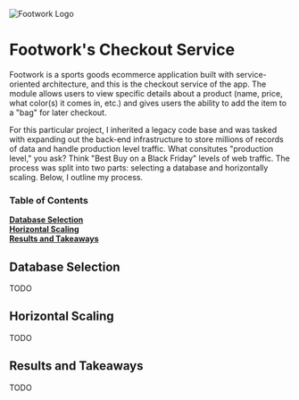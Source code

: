 ![Footwork Logo](https://github.com/footwork-web/checkout-service/blob/main/Footwork.png?raw=true)

# Footwork's Checkout Service
Footwork is a sports goods ecommerce application built with service-oriented architecture, and this is the checkout service of the app. The module allows users to view specific details about a product (name, price, what color(s) it comes in, etc.) and gives users the ability to add the item to a "bag" for later checkout.

For this particular project, I inherited a legacy code base and was tasked with expanding out the back-end infrastructure to store millions of records of data and handle production level traffic. What consitutes "production level," you ask? Think "Best Buy on a Black Friday" levels of web traffic. The process was split into two parts: selecting a database and horizontally scaling. Below, I outline my process.

### Table of Contents
**[Database Selection](#database-selection)**<br>
**[Horizontal Scaling](#horizontal-scaling)**<br>
**[Results and Takeaways](#results-and-takeaways)**<br>

## Database Selection
TODO

## Horizontal Scaling
TODO

## Results and Takeaways
TODO